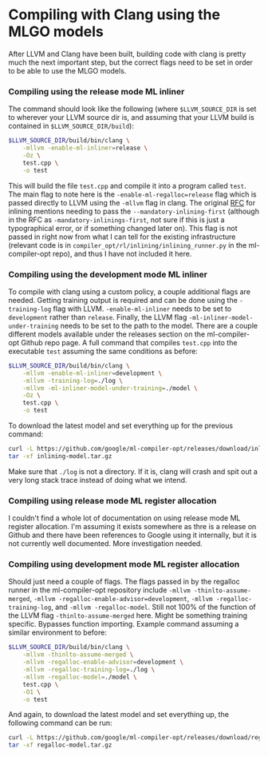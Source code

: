 # Compiling with Clang using the MLGO models

After LLVM and Clang have been built, building code with clang is pretty much the next important step, but the correct flags need to be set in order to be able to use the MLGO models.

### Compiling using the release mode ML inliner

The command should look like the following (where `$LLVM_SOURCE_DIR` is set to wherever your LLVM source dir is, and assuming that your LLVM build is contained in `$LLVM_SOURCE_DIR/build`):

```bash
$LLVM_SOURCE_DIR/build/bin/clang \
    -mllvm -enable-ml-inliner=release \
    -Oz \
    test.cpp \
    -o test
```

This will build the  file `test.cpp` and compile it into a program called `test`. The main flag to note here is the `-enable-ml-regalloc=release` flag which is passed directly to LLVM using the `-mllvm` flag in clang. The original [RFC](https://lists.llvm.org/pipermail/llvm-dev/2020-April/140763.html) for inlining mentions needing to pass the `--mandatory-inlining-first` (although in the RFC as `-mandatory-inlinings-first`, not sure if this is just a typographical error, or if something changed later on). This flag is not passed in right now from what I can tell for the existing infrastructure (relevant code is in `compiler_opt/rl/inlining/inlining_runner.py` in the ml-compiler-opt repo), and thus I have not included it here.

### Compiling using the development mode ML inliner

To compile with clang using a custom policy, a couple additional flags are needed. Getting training output is required and can be done using the `-training-log` flag with LLVM. `-enable-ml-inliner` needs to be set to `development` rather than `release`. Finally, the LLVM flag `-ml-inliner-model-under-training` needs to be set to the path to the model. There are a couple different models available under the releases section on the ml-compiler-opt Github repo page. A full command that compiles `test.cpp` into the executable `test` assuming the same conditions as before:

```bash
$LLVM_SOURCE_DIR/build/bin/clang \
    -mllvm -enable-ml-inliner=development \
    -mllvm -training-log=./log \
    -mllvm -ml-inliner-model-under-training=./model \
    -Oz \
    test.cpp \
    -o test
```

To download the latest model and set everything up for the previous command:

```bash
curl -L https://github.com/google/ml-compiler-opt/releases/download/inlining-Oz-v1.1/inlining-Oz-99f0063-v1.1.tar.gz > inlining-model.tar.gz
tar -xf inlining-model.tar.gz
```

Make sure that `./log` is not a directory. If it is, clang will crash and spit out a very long stack trace instead of doing what we intend.

### Compiling using release mode ML register allocation

I couldn't find a whole lot of documentation on using release mode ML register allocation. I'm assuming it exists somewhere as thre is a release on Github and there have been references to Google using it internally, but it is not currently well documented. More investigation needed.

### Compiling using development mode ML register allocation

Should just need a couple of flags. The flags passed in by the regalloc runner in the ml-compiler-opt repository include `-mllvm -thinlto-assume-merged`, `-mllvm -regalloc-enable-advisor=development`, `-mllvm -regalloc-training-log`, and `-mllvm -regalloc-model`. Still not 100% of the function of the LLVM flag `-thinlto-assume-merged` here. Might be something training specific. Bypasses function importing. Example command assuming a similar environment to before:

```bash
$LLVM_SOURCE_DIR/build/bin/clang \
    -mllvm -thinlto-assume-merged \
    -mllvm -regalloc-enable-advisor=development \
    -mllvm -regalloc-training-log=./log \
    -mllvm -regalloc-model=./model \
    test.cpp \
    -O1 \
    -o test
```

And again, to download the latest model and set everything up, the following command can be run:

```bash
curl -L https://github.com/google/ml-compiler-opt/releases/download/regalloc-evict-v1.0/regalloc-evict-e67430c-v1.0.tar.gz > regalloc-model.tar.gz
tar -xf regalloc-model.tar.gz
```

